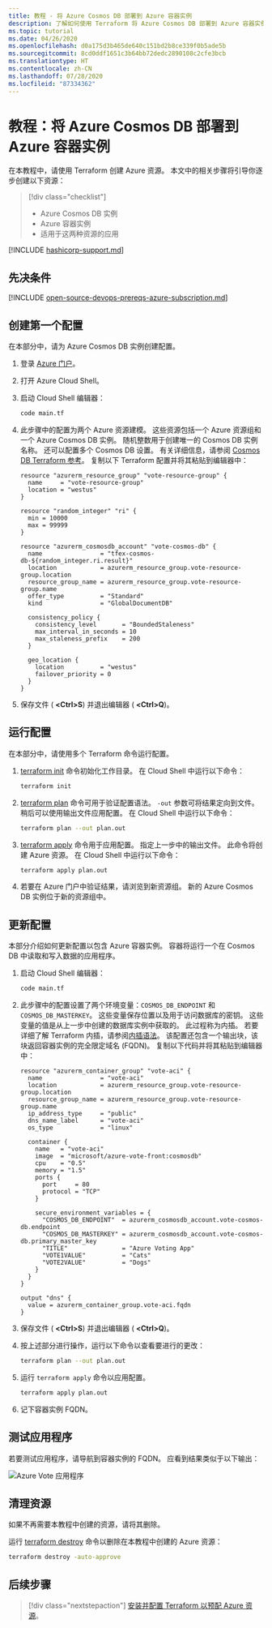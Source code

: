 ```yaml
---
title: 教程 - 将 Azure Cosmos DB 部署到 Azure 容器实例
description: 了解如何使用 Terraform 将 Azure Cosmos DB 部署到 Azure 容器实例
ms.topic: tutorial
ms.date: 04/26/2020
ms.openlocfilehash: d0a175d3b465de640c151bd2b8ce339f0b5ade5b
ms.sourcegitcommit: 8cd0ddf1651c3b64bb72dedc2890108c2cfe3bcb
ms.translationtype: HT
ms.contentlocale: zh-CN
ms.lasthandoff: 07/28/2020
ms.locfileid: "87334362"
---
```

# <a name="tutorial-deploy-an-azure-cosmos-db-to-azure-container-instances"></a>教程：将 Azure Cosmos DB 部署到 Azure 容器实例

在本教程中，请使用 Terraform 创建 Azure 资源。 本文中的相关步骤将引导你逐步创建以下资源：

> [!div class="checklist"]
> * Azure Cosmos DB 实例
> * Azure 容器实例
> * 适用于这两种资源的应用

[!INCLUDE [hashicorp-support.md](includes/hashicorp-support.md)]

## <a name="prerequisites"></a>先决条件

[!INCLUDE [open-source-devops-prereqs-azure-subscription.md](../includes/open-source-devops-prereqs-azure-subscription.md)]

## <a name="create-first-configuration"></a>创建第一个配置

在本部分中，请为 Azure Cosmos DB 实例创建配置。

1. 登录 [Azure 门户](https://go.microsoft.com/fwlink/p/?LinkID=525040)。

1. 打开 Azure Cloud Shell。

1. 启动 Cloud Shell 编辑器：

    ```bash
    code main.tf
    ```

1. 此步骤中的配置为两个 Azure 资源建模。 这些资源包括一个 Azure 资源组和一个 Azure Cosmos DB 实例。 随机整数用于创建唯一的 Cosmos DB 实例名称。 还可以配置多个 Cosmos DB 设置。 有关详细信息，请参阅 [Cosmos DB Terraform 参考](https://www.terraform.io/docs/providers/azurerm/r/cosmosdb_account.html)。 复制以下 Terraform 配置并将其粘贴到编辑器中：

    ```hcl
    resource "azurerm_resource_group" "vote-resource-group" {
      name     = "vote-resource-group"
      location = "westus"
    }

    resource "random_integer" "ri" {
      min = 10000
      max = 99999
    }

    resource "azurerm_cosmosdb_account" "vote-cosmos-db" {
      name                = "tfex-cosmos-db-${random_integer.ri.result}"
      location            = azurerm_resource_group.vote-resource-group.location
      resource_group_name = azurerm_resource_group.vote-resource-group.name
      offer_type          = "Standard"
      kind                = "GlobalDocumentDB"

      consistency_policy {
        consistency_level       = "BoundedStaleness"
        max_interval_in_seconds = 10
        max_staleness_prefix    = 200
      }

      geo_location {
        location          = "westus"
        failover_priority = 0
      }
    }
    ```

1. 保存文件 ( **&lt;Ctrl>S**) 并退出编辑器 ( **&lt;Ctrl>Q**)。

## <a name="run-the-configuration"></a>运行配置

在本部分中，请使用多个 Terraform 命令运行配置。

1. [terraform init](https://www.terraform.io/docs/commands/init.html) 命令初始化工作目录。 在 Cloud Shell 中运行以下命令：

    ```bash
    terraform init
    ```

1. [terraform plan](https://www.terraform.io/docs/commands/plan.html) 命令可用于验证配置语法。 `-out` 参数可将结果定向到文件。 稍后可以使用输出文件应用配置。 在 Cloud Shell 中运行以下命令：

    ```bash
    terraform plan --out plan.out
    ```

1. [terraform apply](https://www.terraform.io/docs/commands/apply.html) 命令用于应用配置。 指定上一步中的输出文件。 此命令将创建 Azure 资源。 在 Cloud Shell 中运行以下命令：

    ```bash
    terraform apply plan.out
    ```

1. 若要在 Azure 门户中验证结果，请浏览到新资源组。 新的 Azure Cosmos DB 实例位于新的资源组中。

## <a name="update-configuration"></a>更新配置

本部分介绍如何更新配置以包含 Azure 容器实例。 容器将运行一个在 Cosmos DB 中读取和写入数据的应用程序。

1. 启动 Cloud Shell 编辑器：

    ```bash
    code main.tf
    ```

1. 此步骤中的配置设置了两个环境变量：`COSMOS_DB_ENDPOINT` 和 `COSMOS_DB_MASTERKEY`。 这些变量保存位置以及用于访问数据库的密钥。 这些变量的值是从上一步中创建的数据库实例中获取的。 此过程称为内插。 若要详细了解 Terraform 内插，请参阅[内插语法](https://www.terraform.io/docs/configuration/interpolation.html)。 该配置还包含一个输出块，该块返回容器实例的完全限定域名 (FQDN)。 复制以下代码并将其粘贴到编辑器中：

    ```hcl
    resource "azurerm_container_group" "vote-aci" {
      name                = "vote-aci"
      location            = azurerm_resource_group.vote-resource-group.location
      resource_group_name = azurerm_resource_group.vote-resource-group.name
      ip_address_type     = "public"
      dns_name_label      = "vote-aci"
      os_type             = "linux"

      container {
        name   = "vote-aci"
        image  = "microsoft/azure-vote-front:cosmosdb"
        cpu    = "0.5"
        memory = "1.5"
        ports {
          port     = 80
          protocol = "TCP"
        }

        secure_environment_variables = {
          "COSMOS_DB_ENDPOINT"  = azurerm_cosmosdb_account.vote-cosmos-db.endpoint
          "COSMOS_DB_MASTERKEY" = azurerm_cosmosdb_account.vote-cosmos-db.primary_master_key
          "TITLE"               = "Azure Voting App"
          "VOTE1VALUE"          = "Cats"
          "VOTE2VALUE"          = "Dogs"
        }
      }
    }

    output "dns" {
      value = azurerm_container_group.vote-aci.fqdn
    }
    ```

1. 保存文件 ( **&lt;Ctrl>S**) 并退出编辑器 ( **&lt;Ctrl>Q**)。

1. 按上述部分进行操作，运行以下命令以查看要进行的更改：

    ```bash
    terraform plan --out plan.out
    ```

1. 运行 `terraform apply` 命令以应用配置。

    ```bash
    terraform apply plan.out
    ```

1. 记下容器实例 FQDN。

## <a name="test-application"></a>测试应用程序

若要测试应用程序，请导航到容器实例的 FQDN。 应看到结果类似于以下输出：

![Azure Vote 应用程序](media/deploy-azure-cosmos-db-to-azure-container-instances/azure-vote.jpg)

## <a name="clean-up-resources"></a>清理资源

如果不再需要本教程中创建的资源，请将其删除。

运行 [terraform destroy](https://www.terraform.io/docs/commands/destroy.html) 命令以删除在本教程中创建的 Azure 资源：

```bash
terraform destroy -auto-approve
```

## <a name="next-steps"></a>后续步骤

> [!div class="nextstepaction"]
> [安装并配置 Terraform 以预配 Azure 资源](get-started-cloud-shell.md)。